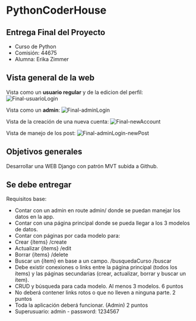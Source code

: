 # PythonCoderHouse

## Entrega Final del Proyecto  

- Curso de Python 
- Comisión: 44675
- Alumna: Erika Zimmer

## Vista general de la web

Vista como un **usuario regular** y de la edicion del perfil:
![Final-usuarioLogin](https://user-images.githubusercontent.com/55201104/211908545-9a4d4060-1b80-4d6a-8962-4c0add210a62.gif)

Vista como un **admin**: 
![Final-adminLogin](https://user-images.githubusercontent.com/55201104/211908659-443d22a3-fa28-4198-9722-76206afb4479.gif)

Vista de la creación de una nueva cuenta: 
![Final-newAccount](https://user-images.githubusercontent.com/55201104/211908717-d318617a-b1ad-4031-bb5a-22563a8b929f.gif)

Vista de manejo de los post: 
![Final-adminLogin-newPost](https://user-images.githubusercontent.com/55201104/211908844-eb096196-5d06-4c74-a43b-fb6d16d6f047.gif)

## Objetivos generales

Desarrollar una WEB Django con patrón MVT subida a Github.

## Se debe entregar
Requisitos base: 
- Contar con un admin en route admin/ donde se puedan manejar los datos en la app.
- Contar con una página principal donde se pueda llegar a los 3 modelos de datos.
- Contar con páginas por cada modelo para:
- Crear {ítems} /create
- Actualizar {ítems} /edit
- Borrar {ítems} /delete
- Buscar un {ítem} en base a un campo. /busquedaCurso /buscar
- Debe existir conexiones o links entre la página principal (todos los ítems) y las páginas secundarias (crear, actualizar, borrar y buscar un ítem).
- CRUD y búsqueda para cada modelo. Al menos 3 modelos. 6 puntos
- No deberá contener links rotos o que no lleven a ninguna parte. 2 puntos
- Toda la aplicación deberá funcionar. (Admin) 2 puntos
- Superusuario: admin - password: 1234567
